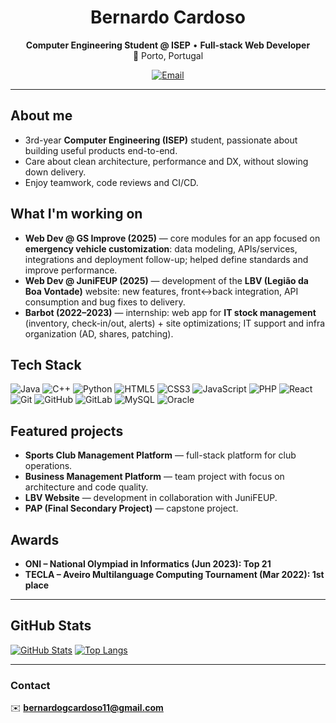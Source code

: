 <div align="center">

# Bernardo Cardoso

**Computer Engineering Student @ ISEP** • **Full-stack Web Developer**  
📍 Porto, Portugal

[![Email](https://img.shields.io/badge/Email-bernardogcardoso11%40gmail.com-red?style=flat&logo=gmail)](mailto:bernardogcardoso11@gmail.com)
<!-- Add your LinkedIn/GitHub Pages/Portfolio links here when ready -->

</div>

---

## About me
- 3rd-year **Computer Engineering (ISEP)** student, passionate about building useful products end-to-end.
- Care about clean architecture, performance and DX, without slowing down delivery.
- Enjoy teamwork, code reviews and CI/CD.

## What I'm working on
- **Web Dev @ GS Improve (2025)** — core modules for an app focused on **emergency vehicle customization**: data modeling, APIs/services, integrations and deployment follow-up; helped define standards and improve performance.
- **Web Dev @ JuniFEUP (2025)** — development of the **LBV (Legião da Boa Vontade)** website: new features, front↔back integration, API consumption and bug fixes to delivery.
- **Barbot (2022–2023)** — internship: web app for **IT stock management** (inventory, check-in/out, alerts) + site optimizations; IT support and infra organization (AD, shares, patching).

## Tech Stack
![Java](https://img.shields.io/badge/Java-ED8B00?style=flat&logo=openjdk&logoColor=white)
![C++](https://img.shields.io/badge/C%2B%2B-00599C?style=flat&logo=c%2B%2B&logoColor=white)
![Python](https://img.shields.io/badge/Python-3776AB?style=flat&logo=python&logoColor=white)
![HTML5](https://img.shields.io/badge/HTML5-E34F26?style=flat&logo=html5&logoColor=white)
![CSS3](https://img.shields.io/badge/CSS3-1572B6?style=flat&logo=css3&logoColor=white)
![JavaScript](https://img.shields.io/badge/JavaScript-F7DF1E?style=flat&logo=javascript&logoColor=black)
![PHP](https://img.shields.io/badge/PHP-777BB4?style=flat&logo=php&logoColor=white)
![React](https://img.shields.io/badge/React-20232A?style=flat&logo=react&logoColor=61DAFB)
![Git](https://img.shields.io/badge/Git-F05032?style=flat&logo=git&logoColor=white)
![GitHub](https://img.shields.io/badge/GitHub-181717?style=flat&logo=github&logoColor=white)
![GitLab](https://img.shields.io/badge/GitLab-FC6D26?style=flat&logo=gitlab&logoColor=white)
![MySQL](https://img.shields.io/badge/MySQL-4479A1?style=flat&logo=mysql&logoColor=white)
![Oracle](https://img.shields.io/badge/Oracle-F80000?style=flat&logo=oracle&logoColor=white)

## Featured projects
- **Sports Club Management Platform** — full-stack platform for club operations.  
- **Business Management Platform** — team project with focus on architecture and code quality.  
- **LBV Website** — development in collaboration with JuniFEUP.  
- **PAP (Final Secondary Project)** — capstone project.


## Awards
- **ONI – National Olympiad in Informatics (Jun 2023): Top 21**  
- **TECLA – Aveiro Multilanguage Computing Tournament (Mar 2022): 1st place**

---

## GitHub Stats
[![GitHub Stats](https://github-readme-stats.vercel.app/api?username=BernardCardoso11&show_icons=true&theme=transparent)](https://github.com/anuraghazra/github-readme-stats)
[![Top Langs](https://github-readme-stats.vercel.app/api/top-langs/?username=BernardCardoso11&layout=compact&theme=transparent)](https://github.com/anuraghazra/github-readme-stats)

---

### Contact
✉️ **bernardogcardoso11@gmail.com**

